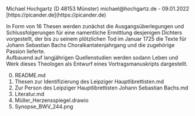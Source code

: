 <head>
<meta name="google-site-verification" content="vkqscMFNUZttIo1NwseeHUJRUa-fM3L_F4nSQ9upQaQ" />
  </head>
Michael Hochgartz (D 48153 Münster)  
michael@hochgartz.de - 09.01.2022  
[https://picander.de](https://picander.de)

In Form von 16 Thesen werden zunächst die Ausgangsüberlegungen und Schlussfolgerungen für eine namentliche Ermittlung desjenigen Dichters vorgestellt, der bis zu seinem plötzlichen Tod im Januar 1725 die Texte für Johann Sebastian Bachs Choralkantatenjahrgang und die zugehörige Passion lieferte.  
Aufbauend auf langjährigen Quellenstudien werden sodann Leben und Werk dieses Theologen als Entwurf eines Vortragsmanuskripts dargestellt.  

0. README.md  
1. Thesen zur Identifizierung des Leipziger Hauptlibrettisten.md  
2. Zur Person des Leipziger Hauptlibrettisten Johann Sebastian Bachs.md  
3. Literatur.md  
4. Müller_Herzensspiegel.drawio
5. Synopse_BWV_244.png
